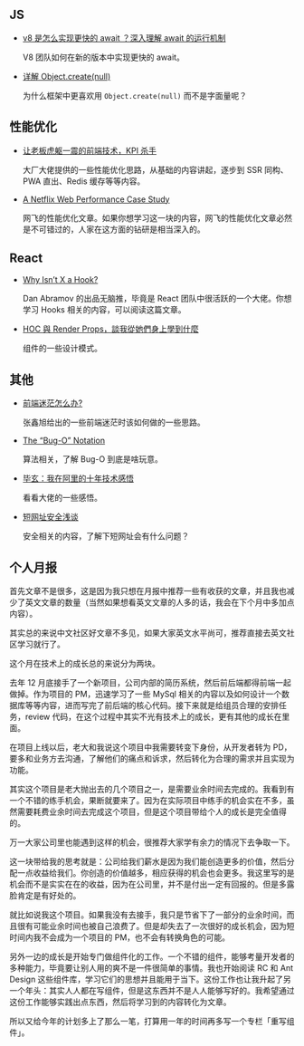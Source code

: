 ## JS

- [v8 是怎么实现更快的 await ？深入理解 await 的运行机制](https://zhuanlan.zhihu.com/p/53944576)

  V8 团队如何在新的版本中实现更快的 await。

- [详解 Object.create(null)](https://juejin.im/post/5acd8ced6fb9a028d444ee4e)

  为什么框架中更喜欢用 `Object.create(null)` 而不是字面量呢？

## 性能优化

- [让老板虎躯一震的前端技术，KPI 杀手](https://juejin.im/post/5c3ff18b6fb9a04a0a5f76aa)

  大厂大佬提供的一些性能优化思路，从基础的内容讲起，逐步到 SSR 同构、PWA 直出、Redis 缓存等等内容。

- [A Netflix Web Performance Case Study](https://medium.com/dev-channel/a-netflix-web-performance-case-study-c0bcde26a9d9)

  网飞的性能优化文章。如果你想学习这一块的内容，网飞的性能优化文章必然是不可错过的，人家在这方面的钻研是相当深入的。

## React

- [Why Isn’t X a Hook?](https://overreacted.io/why-isnt-x-a-hook/)

  Dan Abramov 的出品无脑推，毕竟是 React 团队中很活跃的一个大佬。你想学习 Hooks 相关的内容，可以阅读这篇文章。

- [HOC 與 Render Props，談我從她們身上學到什麼](https://medium.com/frochu/hoc-%E8%88%87renderprops-%E8%AB%87%E6%88%91%E5%BE%9E%E5%A5%B9%E5%80%91%E8%BA%AB%E4%B8%8A%E5%AD%B8%E5%88%B0%E4%BB%80%E9%BA%BC-2681ab4cc453?fbclid=IwAR2g7AehClEuVdEcaBU4TYIR4E4E5nxCbfqpqDrF3kDOXram_0ER_u-dSlQ)

  组件的一些设计模式。

## 其他

- [前端迷茫怎么办?](https://www.zhangxinxu.com/life/?p=958)

  张鑫旭给出的一些前端迷茫时该如何做的一些思路。

- [The “Bug-O” Notation](https://overreacted.io/the-bug-o-notation/)

  算法相关，了解 Bug-O 到底是啥玩意。

- [毕玄：我在阿里的十年技术感悟](https://mp.weixin.qq.com/s/xlt_Vexq6x-BSxMA9nC5Ww)

  看看大佬的一些感悟。

- [短网址安全浅谈](https://www.freebuf.com/vuls/186837.html)

  安全相关的内容，了解下短网址会有什么问题？

## 个人月报

首先文章不是很多，这是因为我只想在月报中推荐一些有收获的文章，并且我也减少了英文文章的数量（当然如果想看英文文章的人多的话，我会在下个月中多加点内容）。

其实总的来说中文社区好文章不多见，如果大家英文水平尚可，推荐直接去英文社区学习就行了。

这个月在技术上的成长总的来说分为两块。

去年 12 月底接手了一个新项目，公司内部的简历系统，然后前后端都得前端一起做掉。作为项目的 PM，迅速学习了一些 MySql 相关的内容以及如何设计一个数据库等等内容，进而写完了前后端的核心代码。接下来就是给组员合理的安排任务，review 代码，在这个过程中其实不光有技术上的成长，更有其他的成长在里面。

在项目上线以后，老大和我说这个项目中我需要转变下身份，从开发者转为 PD，要多和业务方去沟通，了解他们的痛点和诉求，然后转化为合理的需求并且实现为功能。

其实这个项目是老大抛出去的几个项目之一，是需要业余时间去完成的。我看到有一个不错的练手机会，果断就要来了。因为在实际项目中练手的机会实在不多，虽然需要耗费业余时间去完成这个项目，但是这个项目带给个人的成长是完全值得的。

万一大家公司里也能遇到这样的机会，很推荐大家学有余力的情况下去争取一下。

这一块带给我的思考就是：公司给我们薪水是因为我们能创造更多的价值，然后分配一点收益给我们。你创造的价值越多，相应获得的机会也会更多。我这里写的是机会而不是实实在在的收益，因为在公司里，并不是付出一定有回报的。但是多露脸肯定是有好处的。

就比如说我这个项目。如果我没有去接手，我只是节省下了一部分的业余时间，而且很有可能业余时间也被自己浪费了。但是却失去了一次很好的成长机会，因为短时间内我不会成为一个项目的 PM，也不会有转换角色的可能。

另外一边的成长是开始专门做组件化的工作。一个不错的组件，能够考量开发者的多种能力，毕竟要让别人用的爽不是一件很简单的事情。我也开始阅读 RC 和 Ant Design 这些组件库，学习它们的思想并且能用于当下。这份工作也让我升起了另一个年头：其实人人都在写组件，但是这东西并不是人人能够写好的。我希望通过这份工作能够实践出点东西，然后将学习到的内容转化为文章。

所以又给今年的计划多上了那么一笔，打算用一年的时间再多写一个专栏「重写组件」。
